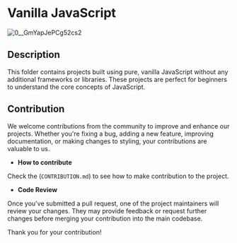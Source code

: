 # Vanilla JavaScript

![0__GmYapJePCg52cs2](https://github.com/khaymanii/JSFusion/assets/116851212/2150a42c-6464-488c-90b8-476dcfa6d232)


## Description

This folder contains projects built using pure, vanilla JavaScript without any additional frameworks or libraries. These projects are perfect for beginners to understand the core concepts of JavaScript.

## Contribution

We welcome contributions from the community to improve and enhance our projects. Whether you're fixing a bug, adding a new feature, improving documentation, or making changes to styling, your contributions are valuable to us.

- **How to contribute**

Check the (`CONTRIBUTION.md`) to see how to make contribution to the project.

- **Code Review**

Once you've submitted a pull request, one of the project maintainers will review your changes. They may provide feedback or request further changes before merging your contribution into the main codebase.

Thank you for your contribution!
